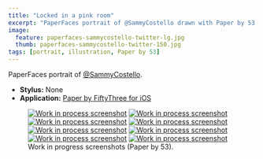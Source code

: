 ```yaml
---
title: "Locked in a pink room"
excerpt: "PaperFaces portrait of @SammyCostello drawn with Paper by 53 on an iPad."
image: 
  feature: paperfaces-sammycostello-twitter-lg.jpg
  thumb: paperfaces-sammycostello-twitter-150.jpg
tags: [portrait, illustration, Paper by 53]
---
```


PaperFaces portrait of <a href="http://twitter.com/SammyCostello">@SammyCostello</a>.

* **Stylus:** None
* **Application:** [Paper by FiftyThree for iOS](http://www.fiftythree.com/paper)

<figure class="half">
  <a href="{{ site.url }}/images/paperfaces-sammycostello-process-1-lg.jpg"><img src="{{ site.url }}/images/paperfaces-sammycostello-process-1-600.jpg" alt="Work in process screenshot"></a>
  <a href="{{ site.url }}/images/paperfaces-sammycostello-process-2-lg.jpg"><img src="{{ site.url }}/images/paperfaces-sammycostello-process-2-600.jpg" alt="Work in process screenshot"></a>
  <a href="{{ site.url }}/images/paperfaces-sammycostello-process-3-lg.jpg"><img src="{{ site.url }}/images/paperfaces-sammycostello-process-3-600.jpg" alt="Work in process screenshot"></a>
  <a href="{{ site.url }}/images/paperfaces-sammycostello-process-4-lg.jpg"><img src="{{ site.url }}/images/paperfaces-sammycostello-process-4-600.jpg" alt="Work in process screenshot"></a>
  <a href="{{ site.url }}/images/paperfaces-sammycostello-process-5-lg.jpg"><img src="{{ site.url }}/images/paperfaces-sammycostello-process-5-600.jpg" alt="Work in process screenshot"></a>
  <a href="{{ site.url }}/images/paperfaces-sammycostello-process-6-lg.jpg"><img src="{{ site.url }}/images/paperfaces-sammycostello-process-6-600.jpg" alt="Work in process screenshot"></a>
  <a href="{{ site.url }}/images/paperfaces-sammycostello-process-7-lg.jpg"><img src="{{ site.url }}/images/paperfaces-sammycostello-process-7-600.jpg" alt="Work in process screenshot"></a>
  <a href="{{ site.url }}/images/paperfaces-sammycostello-process-8-lg.jpg"><img src="{{ site.url }}/images/paperfaces-sammycostello-process-8-600.jpg" alt="Work in process screenshot"></a>
  <figcaption>Work in progress screenshots (Paper by 53).</figcaption>
</figure>